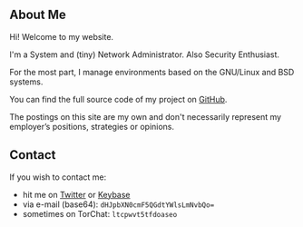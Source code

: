 ## About Me

Hi! Welcome to my website.

I'm a System and (tiny) Network Administrator. Also Security Enthusiast.

For the most part, I manage environments based on the GNU/Linux and BSD systems.

You can find the full source code of my project on [GitHub](https://github.com/trimstray).

The postings on this site are my own and don't necessarily represent my employer’s positions, strategies or opinions.

## Contact

If you wish to contact me:

- hit me on [Twitter](https://twitter.com/trimstray) or [Keybase](https://keybase.io/trimstray)
- via e-mail (base64): `dHJpbXN0cmF5QGdtYWlsLmNvbQo=`
- sometimes on TorChat: `ltcpwvt5tfdoaseo`

